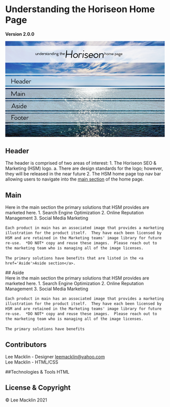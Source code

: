 # Understanding the Horiseon Home Page
**Version 2.0.0**

<p align="center">
    <img src="/assets/images/Horiseon-Readme-Banner2.png" 
            alt="">
    <a href="#Header">
        <img src="/assets/images/HW1-Readme-Header-Img2.png" 
            alt="Review Header Detail">
    </a>
    <a href="#Main">
        <img src="/assets/images/HW1-Readme-Main-Img2.png" 
             alt="Review Main Detail">
    </a>
    <a href="#Aside">
        <img src="/assets/images/HW1-Readme-Aside-Img2.png" 
             alt="Review Aside Detail">
    </a>
    <a href="#Footer">
        <img src="/assets/images/HW1-Readme-Footer-Img2.png" 
            alt="Review Footer Detail">
    </a>
    <img src="/assets/images/HW1-Readme-Banner-End2.png" 
         alt="Nothing to review">    
</p>

## Header
<div id="Header">
    The header is comprised of two areas of interest:
    1.  The Horiseon SEO & Marketing (HSM) logo.
        a.  There are design standards for the logo; however, they will be released in the near future
    2.  The HSM home page top nav bar allowing users to navigate into the <a href="Main">main section</a> of the home page.
</div>

## Main
<div id="Main">
    Here in the main section the primary solutions that HSM provides are marketed here.  
    1.  Search Engine Optimization
    2.  Online Reputation Management
    3.  Social Media Marketing

    Each product in main has an associated image that provides a marketing illustration for the product itself.  They have each been licensed by HSM and are retained in the Marketing teams' image library for future re-use.  *DO NOT* copy and reuse these images.  Please reach out to the marketing team who is managing all of the image licenses.

    The primary solutions have benefits that are listed in the <a href='Aside'>Aside section</a>.
</div>
## Aside
<div id="Aside">
    Here in the main section the primary solutions that HSM provides are marketed here.  
    1.  Search Engine Optimization
    2.  Online Reputation Management
    3.  Social Media Marketing

    Each product in main has an associated image that provides a marketing illustration for the product itself.  They have each been licensed by HSM and are retained in the Marketing teams' image library for future re-use.  *DO NOT* copy and reuse these images.  Please reach out to the marketing team who is managing all of the image licenses.

    The primary solutions have benefits
</div>



## Contributors
Lee Macklin - Designer <a href="leemacklin@yahoo.com">leemacklin@yahoo.com</a> <br>
Lee Macklin - HTML/CSS

##Technologies & Tools
HTML <br>

## License & Copyright
© Lee Macklin 2021 


